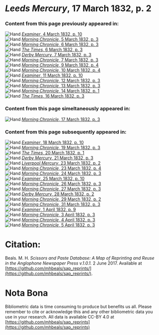 # *Leeds Mercury*, 17 March 1832, p. 2  
  
### Content from this page previously appeared in:  
![Hand](http://scissorsandpaste.net/wp-content/uploads/2017/06/smallhandpointer.png) [*Examiner*, 4 March 1832, p. 10](https://mhbeals.github.io/sap_html/Examiner/Examiner-4-March-1832-p-10)  
![Hand](http://scissorsandpaste.net/wp-content/uploads/2017/06/smallhandpointer.png) [*Morning Chronicle*, 5 March 1832, p. 3](https://mhbeals.github.io/sap_html/Morning-Chronicle/Morning-Chronicle-5-March-1832-p-3)  
![Hand](http://scissorsandpaste.net/wp-content/uploads/2017/06/smallhandpointer.png) [*Morning Chronicle*, 6 March 1832, p. 3](https://mhbeals.github.io/sap_html/Morning-Chronicle/Morning-Chronicle-6-March-1832-p-3)  
![Hand](http://scissorsandpaste.net/wp-content/uploads/2017/06/smallhandpointer.png) [*The Times*, 6 March 1832, p. 3](https://mhbeals.github.io/sap_html/The-Times/The-Times-6-March-1832-p-3)  
![Hand](http://scissorsandpaste.net/wp-content/uploads/2017/06/smallhandpointer.png) [*Derby Mercury*, 7 March 1832, p. 3](https://mhbeals.github.io/sap_html/Derby-Mercury/Derby-Mercury-7-March-1832-p-3)  
![Hand](http://scissorsandpaste.net/wp-content/uploads/2017/06/smallhandpointer.png) [*Morning Chronicle*, 7 March 1832, p. 3](https://mhbeals.github.io/sap_html/Morning-Chronicle/Morning-Chronicle-7-March-1832-p-3)  
![Hand](http://scissorsandpaste.net/wp-content/uploads/2017/06/smallhandpointer.png) [*Morning Chronicle*, 9 March 1832, p. 4](https://mhbeals.github.io/sap_html/Morning-Chronicle/Morning-Chronicle-9-March-1832-p-4)  
![Hand](http://scissorsandpaste.net/wp-content/uploads/2017/06/smallhandpointer.png) [*Morning Chronicle*, 10 March 1832, p. 4](https://mhbeals.github.io/sap_html/Morning-Chronicle/Morning-Chronicle-10-March-1832-p-4)  
![Hand](http://scissorsandpaste.net/wp-content/uploads/2017/06/smallhandpointer.png) [*Examiner*, 11 March 1832, p. 10](https://mhbeals.github.io/sap_html/Examiner/Examiner-11-March-1832-p-10)  
![Hand](http://scissorsandpaste.net/wp-content/uploads/2017/06/smallhandpointer.png) [*Morning Chronicle*, 12 March 1832, p. 3](https://mhbeals.github.io/sap_html/Morning-Chronicle/Morning-Chronicle-12-March-1832-p-3)  
![Hand](http://scissorsandpaste.net/wp-content/uploads/2017/06/smallhandpointer.png) [*Morning Chronicle*, 13 March 1832, p. 3](https://mhbeals.github.io/sap_html/Morning-Chronicle/Morning-Chronicle-13-March-1832-p-3)  
![Hand](http://scissorsandpaste.net/wp-content/uploads/2017/06/smallhandpointer.png) [*Morning Chronicle*, 14 March 1832, p. 1](https://mhbeals.github.io/sap_html/Morning-Chronicle/Morning-Chronicle-14-March-1832-p-1)  
![Hand](http://scissorsandpaste.net/wp-content/uploads/2017/06/smallhandpointer.png) [*The Times*, 16 March 1832, p. 3](https://mhbeals.github.io/sap_html/The-Times/The-Times-16-March-1832-p-3)  
  
### Content from this page simeltaneously appeared in:  
![Hand](http://scissorsandpaste.net/wp-content/uploads/2017/06/smallhandpointer.png) [*Morning Chronicle*, 17 March 1832, p. 3](https://mhbeals.github.io/sap_html/Morning-Chronicle/Morning-Chronicle-17-March-1832-p-3)  
  
### Content from this page subsequently appeared in:  
![Hand](http://scissorsandpaste.net/wp-content/uploads/2017/06/smallhandpointer.png) [*Examiner*, 18 March 1832, p. 10](https://mhbeals.github.io/sap_html/Examiner/Examiner-18-March-1832-p-10)  
![Hand](http://scissorsandpaste.net/wp-content/uploads/2017/06/smallhandpointer.png) [*Morning Chronicle*, 19 March 1832, p. 3](https://mhbeals.github.io/sap_html/Morning-Chronicle/Morning-Chronicle-19-March-1832-p-3)  
![Hand](http://scissorsandpaste.net/wp-content/uploads/2017/06/smallhandpointer.png) [*The Times*, 20 March 1832, p. 1](https://mhbeals.github.io/sap_html/The-Times/The-Times-20-March-1832-p-1)  
![Hand](http://scissorsandpaste.net/wp-content/uploads/2017/06/smallhandpointer.png) [*Derby Mercury*, 21 March 1832, p. 3](https://mhbeals.github.io/sap_html/Derby-Mercury/Derby-Mercury-21-March-1832-p-3)  
![Hand](http://scissorsandpaste.net/wp-content/uploads/2017/06/smallhandpointer.png) [*Liverpool Mercury*, 23 March 1832, p. 2](https://mhbeals.github.io/sap_html/Liverpool-Mercury/Liverpool-Mercury-23-March-1832-p-2)  
![Hand](http://scissorsandpaste.net/wp-content/uploads/2017/06/smallhandpointer.png) [*Morning Chronicle*, 23 March 1832, p. 4](https://mhbeals.github.io/sap_html/Morning-Chronicle/Morning-Chronicle-23-March-1832-p-4)  
![Hand](http://scissorsandpaste.net/wp-content/uploads/2017/06/smallhandpointer.png) [*Morning Chronicle*, 24 March 1832, p. 3](https://mhbeals.github.io/sap_html/Morning-Chronicle/Morning-Chronicle-24-March-1832-p-3)  
![Hand](http://scissorsandpaste.net/wp-content/uploads/2017/06/smallhandpointer.png) [*Examiner*, 25 March 1832, p. 10](https://mhbeals.github.io/sap_html/Examiner/Examiner-25-March-1832-p-10)  
![Hand](http://scissorsandpaste.net/wp-content/uploads/2017/06/smallhandpointer.png) [*Morning Chronicle*, 26 March 1832, p. 3](https://mhbeals.github.io/sap_html/Morning-Chronicle/Morning-Chronicle-26-March-1832-p-3)  
![Hand](http://scissorsandpaste.net/wp-content/uploads/2017/06/smallhandpointer.png) [*Morning Chronicle*, 27 March 1832, p. 3](https://mhbeals.github.io/sap_html/Morning-Chronicle/Morning-Chronicle-27-March-1832-p-3)  
![Hand](http://scissorsandpaste.net/wp-content/uploads/2017/06/smallhandpointer.png) [*Derby Mercury*, 28 March 1832, p. 2](https://mhbeals.github.io/sap_html/Derby-Mercury/Derby-Mercury-28-March-1832-p-2)  
![Hand](http://scissorsandpaste.net/wp-content/uploads/2017/06/smallhandpointer.png) [*Morning Chronicle*, 29 March 1832, p. 2](https://mhbeals.github.io/sap_html/Morning-Chronicle/Morning-Chronicle-29-March-1832-p-2)  
![Hand](http://scissorsandpaste.net/wp-content/uploads/2017/06/smallhandpointer.png) [*Morning Chronicle*, 31 March 1832, p. 3](https://mhbeals.github.io/sap_html/Morning-Chronicle/Morning-Chronicle-31-March-1832-p-3)  
![Hand](http://scissorsandpaste.net/wp-content/uploads/2017/06/smallhandpointer.png) [*Examiner*, 1 April 1832, p. 9](https://mhbeals.github.io/sap_html/Examiner/Examiner-1-April-1832-p-9)  
![Hand](http://scissorsandpaste.net/wp-content/uploads/2017/06/smallhandpointer.png) [*Morning Chronicle*, 3 April 1832, p. 3](https://mhbeals.github.io/sap_html/Morning-Chronicle/Morning-Chronicle-3-April-1832-p-3)  
![Hand](http://scissorsandpaste.net/wp-content/uploads/2017/06/smallhandpointer.png) [*Morning Chronicle*, 4 April 1832, p. 3](https://mhbeals.github.io/sap_html/Morning-Chronicle/Morning-Chronicle-4-April-1832-p-3)  
![Hand](http://scissorsandpaste.net/wp-content/uploads/2017/06/smallhandpointer.png) [*Morning Chronicle*, 5 April 1832, p. 3](https://mhbeals.github.io/sap_html/Morning-Chronicle/Morning-Chronicle-5-April-1832-p-3)  


# Citation: 

Beals. M. H. *Scissors and Paste Database: A Map of Reprinting and Reuse in the Anglophone Newspaper Press v.1.0.1.* 2 June 2017. Available at [https://github.com/mhbeals/sap_reprints/](https://github.com/mhbeals/sap_reprints/). 

# Nota Bona

Bibliometric data is time consuming to produce but benefits us all. Please remember to cite or acknowledge this and any other bibliometric data you use in your research. All data is available CC-BY 4.0 at [https://github.com/mhbeals/sap_reprints](https://github.com/mhbeals/sap_reprints)
